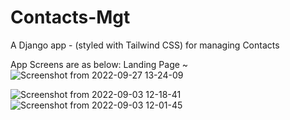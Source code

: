 # Contacts-Mgt
A Django app - (styled with Tailwind CSS) for managing Contacts

App Screens are as below:
Landing Page ~
![Screenshot from 2022-09-27 13-24-09](https://user-images.githubusercontent.com/107704916/192520049-d700a490-8d33-4635-8798-39f630a3afcd.png)

 ![Screenshot from 2022-09-03 12-18-41](https://user-images.githubusercontent.com/107704916/188267218-0d81f163-e567-4b48-8226-5465aa1cc577.png)
![Screenshot from 2022-09-03 12-01-45](https://user-images.githubusercontent.com/107704916/188266882-08fc48c8-0332-49a2-8a0a-a8a4fd69fbd2.png)
 

